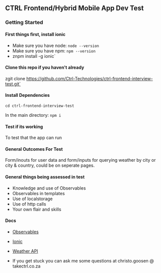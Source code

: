 ## CTRL Frontend/Hybrid Mobile App Dev Test ##

### Getting Started ###

#### First things first, install ionic #### 
* Make sure you have node:  `node --version`
* Make sure you have npm: `npm --version`
* znpm install -g ionic`

#### Clone this repo if you haven't already ####

zgit clone https://github.com/Ctrl-Technologies/ctrl-frontend-interview-test.git`

#### Install Dependencies ####

`cd ctrl-frontend-interview-test`

In the main directory: `npm i`

#### Test if its working ####

To test that the app can run

#### General Outcomes For Test ####
Form/inouts for user data and form/inputs for querying weather by city or city & country, could be on seperate pages.

#### General things being assessed in test ####
* Knowledge and use of Observables
* Observables in templates
* Use of localstorage
* Use of http calls
* Your own flair and skills

#### Docs ####
* [Observables](https://rxjs-dev.firebaseapp.com/)
* [Ionic](https://ionicframework.com/docs)
* [Weather API](https://www.openweathermap.org/current)

* If you get stuck you can ask me some questions at christo.goosen @ takectrl.co.za

